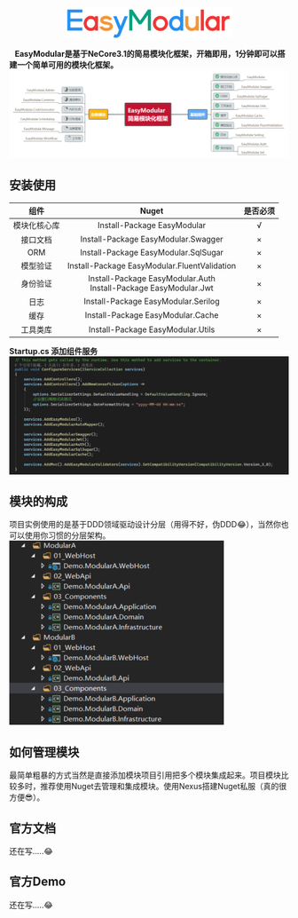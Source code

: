
<div align=center>
	<img src="https://raw.githubusercontent.com/doordie1991/PicBed/main/picture/20210222012759.png" width="300" />
</div>

**&nbsp;&nbsp;&nbsp;EasyModular是基于NeCore3.1的简易模块化框架，开箱即用，1分钟即可以搭建一个简单可用的模块化框架。**
![20210222002554](https://raw.githubusercontent.com/doordie1991/PicBed/main/picture/20210222002554.png)

## 安装使用
| 组件 | Nuget | 是否必须 |
| :----:| :----: | :----: |
| 模块化核心库 | Install-Package EasyModular | √ |
| 接口文档 | Install-Package EasyModular.Swagger | × |
| ORM | Install-Package EasyModular.SqlSugar | × |
| 模型验证 | Install-Package EasyModular.FluentValidation | × |
| 身份验证 | Install-Package EasyModular.Auth<br> Install-Package EasyModular.Jwt| × |
| 日志 | Install-Package EasyModular.Serilog | × |
| 缓存 | Install-Package EasyModular.Cache | × |
| 工具类库 | Install-Package EasyModular.Utils | × |


**Startup.cs 添加组件服务**
![20210221162959](https://raw.githubusercontent.com/doordie1991/PicBed/main/picture/20210221162959.png)

## 模块的构成
项目实例使用的是基于DDD领域驱动设计分层（用得不好，伪DDD:joy:），当然你也可以使用你习惯的分层架构。
![20210221164059](https://raw.githubusercontent.com/doordie1991/PicBed/main/picture/20210221164059.png)

## 如何管理模块
最简单粗暴的方式当然是直接添加模块项目引用把多个模块集成起来。项目模块比较多时，推荐使用Nuget去管理和集成模块。使用Nexus搭建Nuget私服（真的很方便:sunglasses:）。

## 官方文档
还在写.....:joy:

## 官方Demo
还在写.....:joy:
